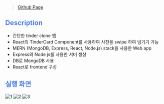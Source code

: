 > [Github Page](https://donggoolosori.github.io/tinder-clone/)
<span style="color:rgba(0,0,230,0.4)"></span>
## <span style="color:rgba(0,70,230,0.7)">Description</span>
- 간단한 tinder clone 앱
- React의 TinderCard Component를 사용하여 사진을 swipe 하여 넘기기 가능
- MERN (MongoDB, Express, React, Node.js) stack을 사용한 Web app
- Express와 Node js를 사용한 서버 생성
- DB로 MongoDB 사용
- React로 frontend 구성
  

## <span style="color:rgba(0,70,230,0.7)">실행 화면</span>
![1](/assets/img/tinder1.png)
![2](/assets/img/tinder2.png)
![3](/assets/img/tinder3.png)
